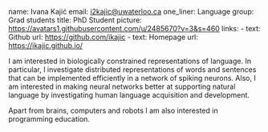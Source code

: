 name: Ivana Kajić
email: i2kajic@uwaterloo.ca
one_liner: Language
group: Grad students
title: PhD Student
picture: https://avatars1.githubusercontent.com/u/2485670?v=3&s=460
links: 
    - text: Github
      url: https://github.com/ikajic
    - text: Homepage
      url: https://ikajic.github.io/

I am interested in biologically constrained representations of language. In
particular, I investigate distributed representations of words and sentences
that can be implemented efficiently in a network of spiking neurons. Also, I am
interested in making neural networks better at supporting natural language by
investigating human language acquisition and development.

Apart from brains, computers and robots I am also interested in programming
education.
